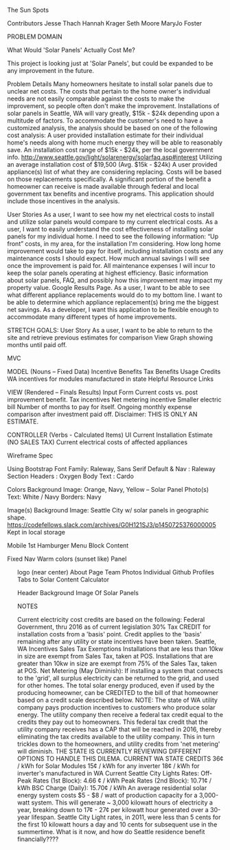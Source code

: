 ﻿The Sun Spots

Contributors
Jesse Thach
Hannah Krager
Seth Moore
MaryJo Foster


PROBLEM DOMAIN

What Would 'Solar Panels' Actually Cost Me?

This project is looking just at 'Solar Panels',
but could be expanded to be any improvement in the future.

Problem Details
Many homeowners hesitate to install solar panels due to unclear net costs.  The costs that pertain to the home owner's individual needs are not easily comparable against the costs to make the improvement, so people often don't make the improvement.
Installations of solar panels in Seattle, WA will vary greatly, $15k - $24k depending upon a multitude of factors.  To accommodate the customer's need to have a customized analysis, the analysis should be based on one of the following cost analysis:
A user provided installation estimate for their individual home's needs along with home much energy they will be able to reasonably save.
An installation cost range of $15k - $24k, per the local government info. http://www.seattle.gov/light/solarenergy/solarfaq.asp#interest
Utilizing an average installation cost of $19,500 (Avg. $15k - $24k)
A user provided appliance(s) list of what they are considering replacing. Costs will be based on those replacements specifically.
A significant portion of the benefit a homeowner can receive is made available through federal and local government tax benefits and incentive programs.  This application should include those incentives in the analysis.

User Stories
As a user, I want to see how my net electrical costs to install and utilize solar panels would compare to my current electrical costs.
As a user, I want to easily understand the cost effectiveness of installing solar panels for my individual home.  I need to see the following information:
“Up front” costs, in my area, for the installation I'm considering.
How long home improvement would take to pay for itself, including installation costs and any maintenance costs I should expect.
How much annual savings I will see once the improvement is paid for.
All maintenance expenses I will incur to keep the solar panels operating at highest efficiency.
Basic information about solar panels, FAQ, and possibly how this improvement may impact my property value.  Google Results Page.
As a user, I want to be able to see what different appliance replacements would do to my bottom line.  I want to be able to determine which appliance replacement(s) bring me the biggest net savings.
As a developer, I want this application to be flexible enough to accommodate many different types of home improvements.

STRETCH GOALS:
User Story
As a user, I want to be able to return to the site and retrieve previous estimates for comparison
View
Graph showing months until paid off.

MVC

MODEL (Nouns – Fixed Data)
Incentive Benefits
Tax Benefits
Usage Credits
WA incentives for modules manufactured in state
Helpful Resource Links

VIEW (Rendered – Finals Results)
Input Form
Current costs vs. post improvement benefit.
Tax incentives
Net metering incentive
Smaller electric bill
Number of months to pay for itself.
Ongoing monthly expense comparison after investment paid off.
Disclaimer: THIS IS ONLY AN ESTIMATE.

CONTROLLER (Verbs - Calculated Items)
UI
Current Installation Estimate (NO SALES TAX)
Current electrical costs of affected appliances


Wireframe Spec

Using Bootstrap
Font Family: Raleway, Sans Serif
Default & Nav : Raleway
Section Headers :  Oxygen
Body Text  :  Cardo

Colors
Background Image: Orange, Navy, Yellow – Solar Panel Photo(s)
Text:  White / Navy
Borders: Navy

Image(s)
Background Image:  Seattle City w/ solar panels in geographic shape.
https://codefellows.slack.com/archives/G0H121SJ3/p1450725376000005
Kept in local storage

Mobile 1st
Hamburger Menu
Block Content

Fixed Nav
Warm colors (sunset like)
Panel <ul>
logo (near center)
About Page
Team Photos
Individual Github Profiles
Tabs to Solar Content
Calculator

Header
Background Image Of Solar Panels



NOTES

Current electricity cost credits are based on the following:
Federal Government, thru 2016 as of current legislation
30% Tax CREDIT for installation costs from a 'basis' point.  Credit applies to the 'basis' remaining after any utility or state incentives have been taken.
Seattle, WA Incentives
Sales Tax Exemptions
Installations that are less than 10kw in size are exempt from Sales Tax, taken at POS.
Installations that are greater than 10kw in size are exempt from 75% of the Sales Tax, taken at POS.
Net Metering (May Diminish): If installing a system that connects to the 'grid', all surplus electricity can be returned to the grid, and used for other homes.  The total solar energy produced, even if used by the producing homeowner, can be CREDITED to the bill of that homeowner based on a credit scale described below.  NOTE:  The state of WA utility company pays production incentives to customers who produce solar energy.  The utility company then receive a federal tax credit equal to the credits they pay out to homeowners.  This federal tax credit that the utility company receives has a CAP that will be reached in 2016, thereby eliminating the tax credits available to the utility company.  This in turn trickles down to the homeowners, and utility credits from 'net metering' will diminish.  THE STATE IS CURRENTLY REVIEWING DIFFERENT OPTIONS TO HANDLE THIS DILEMA.
CURRENT WA STATE CREDITS
36¢ / kWh for Solar Modules
15¢ / kWh for any inverter
18¢ / kWh for inverter's manufactured in WA
Current Seattle City Lights Rates:
Off-Peak Rates (1st Block):  4.66 ¢ / kWh
Peak Rates (2nd Block):  10.71¢ / kWh
BSC Charge (Daily): 15.70¢ / kWh
An average residential solar energy system costs $5 - $8 / watt of production capacity for a 3,000-watt system.  This will generate ~ 3,000 kilowatt hours of electricity a year, breaking down to 17¢ - 27¢ per kilowatt hour generated over a 30-year lifespan.
Seattle City Light rates, in 2011, were less than 5 cents for the first 10 kilowatt hours a day and 10 cents for subsequent use in the summertime.  What is it now, and how do Seattle residence benefit financially????
